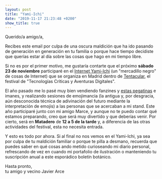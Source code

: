 ```yaml
---
layout: post
title: "Yami-Ichi"
date: "2019-11-17 21:23:48 +0200"
show_title: true
---
```

Querido/a amigo/a,

Recibes este email por culpa de una oscura maldición que ha ido pasando de
generación en generación en tu familia o porque hace tiempo decidiste que
querías estar al día sobre las cosas que hago en mi tiempo libre.

Si no es por el primer motivo, me gustaría contarte que el próximo **sábado 23 de
noviembre** participaré en el [Internet Yami-Ichi](https://tentacular.es/programa/yami-ichi-mad) (un "mercadillo negro" de cosas
de Internet) que se organiza en Madrid dentro de [Tentacular](https://tentacular.es), el festival de
"Tecnologías Críticas y Aventuras Digitales".

El año pasado me lo pasé muy bien vendiendo fanzines y [estas pegatinas](https://www.instagram.com/p/Bvw-xAOj4Y1) e
imanes, y realizando sesiones de emojimancia (la antigua y, por desgracia, aún
desconocida técnica de adivinación del futuro mediante la interpretación de
emojis) a las personas que se acercaban a mi stand. Este año participaré junto
con mi amigo Marce, y aunque no te puedo contar qué estamos preparando, creo
que será muy divertido y que deberías venir. Por cierto, será en **Matadero**
de **12 a 5 de la tarde** y, a diferencia de las otras actividades del
festival, esta no necesita entrada.

Y esto es todo por ahora. Si al final no nos vemos en el Yami-Ichi, ya sea por
culpa de tu maldición familiar o porque te pilla a desmano, recuerda que puedes
saber en qué cosas ando metido curioseando mi diario personal, refrescando de
vez en cuando mi portafolio de ilustración o manteniendo tu suscripción anual a
este esporádico boletín botánico.

Hasta pronto,   
tu amigo y vecino Javier Arce
